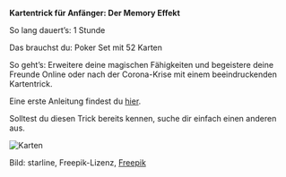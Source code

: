 **Kartentrick für Anfänger: Der Memory Effekt**

So lang dauert’s: 1 Stunde

Das brauchst du: Poker Set mit 52 Karten

So geht’s: Erweitere deine magischen Fähigkeiten und begeistere deine Freunde Online oder nach der Corona-Krise mit einem beeindruckenden Kartentrick.

Eine erste Anleitung findest du [hier](https://www.lazarro.de/memory-effekt-kartentrick-fuer-anfaenger/).

Solltest du diesen Trick bereits kennen, suche dir einfach einen anderen aus.

![Karten](https://image.freepik.com/vektoren-kostenlos/vier-asse-poker-karte-abbildung_1017-3850.jpg)

Bild: starline, Freepik-Lizenz, [Freepik](https://de.freepik.com/vektoren-kostenlos/vier-asse-poker-karte-abbildung_898828.htm#page=1&query=Spielkarten&position=4)
